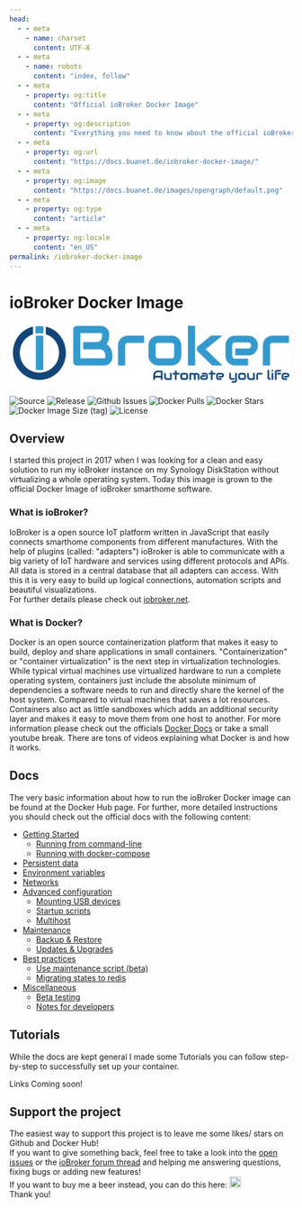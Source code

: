 ```yaml
---
head:
  - - meta
    - name: charset
      content: UTF‑8
  - - meta
    - name: robots
      content: "index, follow"
  - - meta
    - property: og:title
      content: "Official ioBroker Docker Image"
  - - meta
    - property: og:description
      content: "Everything you need to know about the official ioBroker Docker image"
  - - meta
    - property: og:url
      content: "https://docs.buanet.de/iobroker-docker-image/"
  - - meta
    - property: og:image
      content: "https://docs.buanet.de/images/opengraph/default.png"
  - - meta
    - property: og:type
      content: "article"
  - - meta
    - property: og:locale
      content: "en_US"
permalink: /iobroker-docker-image
---
```


<!---
When using comments plugin on this site, the permalink tag length can be max 27 (location.href max 50) 
-->

# ioBroker Docker Image

![ioBroker Logo](/images/iobroker_logo.png)

![Source](https://img.shields.io/badge/source-github-blue?style=flat) ![Release](https://img.shields.io/github/v/release/buanet/ioBroker.docker?style=flat)  ![Github Issues](https://img.shields.io/github/issues/buanet/ioBroker.docker?style=flat) ![Docker Pulls](https://img.shields.io/docker/pulls/buanet/iobroker?style=flat) ![Docker Stars](https://img.shields.io/docker/stars/buanet/iobroker?style=flat) ![Docker Image Size (tag)](https://img.shields.io/docker/image-size/buanet/iobroker/latest?style=flat) ![License](https://img.shields.io/github/license/buanet/ioBroker.docker?style=flat)

## Overview

I started this project in 2017 when I was looking for a clean and easy solution to run my ioBroker instance on my Synology DiskStation without virtualizing a whole operating system. Today this image is grown to the official Docker Image of ioBroker smarthome software.  

### What is ioBroker?

IoBroker is a open source IoT platform written in JavaScript that easily connects smarthome components from different manufactures. With the help of plugins (called: "adapters") ioBroker is able to communicate with a big variety of IoT hardware and services using different protocols and APIs.<br>
All data is stored in a central database that all adapters can access. With this it is very easy to build up logical connections, automation scripts and beautiful visualizations.<br>
For further details please check out [iobroker.net](https://www.iobroker.net).

### What is Docker?

Docker is an open source containerization platform that makes it easy to build, deploy and share applications in small containers. "Containerization" or "container virtualization" is the next step in virtualization technologies. While typical virtual machines use virtualized hardware to run a complete operating system, containers just include the absolute minimum of dependencies a software needs to run and directly share the kernel of the host system. Compared to virtual machines that saves a lot resources.
Containers also act as little sandboxes which adds an additional security layer and makes it easy to move them from one host to another.
For more information please check out the officials [Docker Docs](https://docs.docker.com) or take a small youtube break. There are tons of videos explaining what Docker is and how it works.

## Docs

The very basic information about how to run the ioBroker Docker image can be found at the Docker Hub page. For further, more detailed instructions you should check out the official docs with the following content: 

* [Getting Started](/projects/iobroker-docker-image/docs.md#getting-started)
  * [Running from command-line](/projects/iobroker-docker-image/docs.md#running-from-command-line)
  * [Running with docker-compose](/projects/iobroker-docker-image/docs.md#running-with-docker-compose)
* [Persistent data](/projects/iobroker-docker-image/docs.md#persistent-data)
* [Environment variables](/projects/iobroker-docker-image/docs.md#environment-variables)
* [Networks](/projects/iobroker-docker-image/docs.md#networks)
* [Advanced configuration](/projects/iobroker-docker-image/docs.md#advanced-configuration)
  * [Mounting USB devices](/projects/iobroker-docker-image/docs.md#mounting-usb-devices)
  * [Startup scripts](/projects/iobroker-docker-image/docs.md#startup-scripts)
  * [Multihost](/projects/iobroker-docker-image/docs.md#multihost)
* [Maintenance](/projects/iobroker-docker-image/docs.md#maintenance)
  * [Backup & Restore](/projects/iobroker-docker-image/docs.md#backup-restore)
  * [Updates & Upgrades](/projects/iobroker-docker-image/docs.md#updates-upgrades)
* [Best practices](/projects/iobroker-docker-image/docs.md#best-practices)
  * [Use maintenance script (beta)](/projects/iobroker-docker-image/docs.md#use-maintenance-script-beta)
  * [Migrating states to redis](/projects/iobroker-docker-image/docs.md#migrating-states-to-redis)
* [Miscellaneous](/projects/iobroker-docker-image/docs.md#miscellaneous)
  * [Beta testing](/projects/iobroker-docker-image/docs.md#beta-testing)
  * [Notes for developers](/projects/iobroker-docker-image/docs.md#notes-for-developers)

## Tutorials

While the docs are kept general I made some Tutorials you can follow step-by-step to successfully set up your container. 

Links Coming soon!

## Support the project

The easiest way to support this project is to leave me some likes/ stars on Github and Docker Hub!<br>
If you want to give something back, feel free to take a look into the [open issues](https://github.com/buanet/ioBroker.docker/issues) or the [ioBroker forum thread](http://forum.iobroker.net/viewtopic.php?f=17&t=5089) and helping me answering questions, fixing bugs or adding new features!<br>
If you want to buy me a beer instead, you can do this here: <a href="https://www.paypal.me/buanet" target="_blank"><img src="https://buanet.de/wp-content/uploads/2017/08/pp128.png" height="20" width="20"></a><br>
Thank you!
